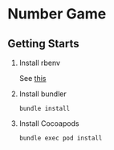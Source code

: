 # Number Game

## Getting Starts
1. Install rbenv
   
   See [this](https://github.com/rbenv/rbenv)

2. Install bundler
   ```
   bundle install
   ```

3. Install Cocoapods
   ```
   bundle exec pod install
   ```
